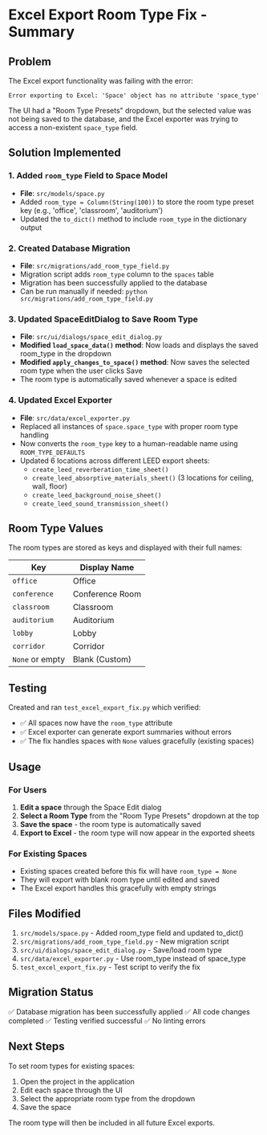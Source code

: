 # Excel Export Room Type Fix - Summary

## Problem
The Excel export functionality was failing with the error:
```
Error exporting to Excel: 'Space' object has no attribute 'space_type'
```

The UI had a "Room Type Presets" dropdown, but the selected value was not being saved to the database, and the Excel exporter was trying to access a non-existent `space_type` field.

## Solution Implemented

### 1. Added `room_type` Field to Space Model
- **File**: `src/models/space.py`
- Added `room_type = Column(String(100))` to store the room type preset key (e.g., 'office', 'classroom', 'auditorium')
- Updated the `to_dict()` method to include `room_type` in the dictionary output

### 2. Created Database Migration
- **File**: `src/migrations/add_room_type_field.py`
- Migration script adds `room_type` column to the `spaces` table
- Migration has been successfully applied to the database
- Can be run manually if needed: `python src/migrations/add_room_type_field.py`

### 3. Updated SpaceEditDialog to Save Room Type
- **File**: `src/ui/dialogs/space_edit_dialog.py`
- **Modified `load_space_data()` method**: Now loads and displays the saved room_type in the dropdown
- **Modified `apply_changes_to_space()` method**: Now saves the selected room type when the user clicks Save
- The room type is automatically saved whenever a space is edited

### 4. Updated Excel Exporter
- **File**: `src/data/excel_exporter.py`
- Replaced all instances of `space.space_type` with proper room type handling
- Now converts the `room_type` key to a human-readable name using `ROOM_TYPE_DEFAULTS`
- Updated 6 locations across different LEED export sheets:
  - `create_leed_reverberation_time_sheet()`
  - `create_leed_absorptive_materials_sheet()` (3 locations for ceiling, wall, floor)
  - `create_leed_background_noise_sheet()`
  - `create_leed_sound_transmission_sheet()`

## Room Type Values

The room types are stored as keys and displayed with their full names:

| Key | Display Name |
|-----|--------------|
| `office` | Office |
| `conference` | Conference Room |
| `classroom` | Classroom |
| `auditorium` | Auditorium |
| `lobby` | Lobby |
| `corridor` | Corridor |
| `None` or empty | Blank (Custom) |

## Testing

Created and ran `test_excel_export_fix.py` which verified:
- ✅ All spaces now have the `room_type` attribute
- ✅ Excel exporter can generate export summaries without errors
- ✅ The fix handles spaces with `None` values gracefully (existing spaces)

## Usage

### For Users
1. **Edit a space** through the Space Edit dialog
2. **Select a Room Type** from the "Room Type Presets" dropdown at the top
3. **Save the space** - the room type is automatically saved
4. **Export to Excel** - the room type will now appear in the exported sheets

### For Existing Spaces
- Existing spaces created before this fix will have `room_type = None`
- They will export with blank room type until edited and saved
- The Excel export handles this gracefully with empty strings

## Files Modified

1. `src/models/space.py` - Added room_type field and updated to_dict()
2. `src/migrations/add_room_type_field.py` - New migration script
3. `src/ui/dialogs/space_edit_dialog.py` - Save/load room type
4. `src/data/excel_exporter.py` - Use room_type instead of space_type
5. `test_excel_export_fix.py` - Test script to verify the fix

## Migration Status

✅ Database migration has been successfully applied
✅ All code changes completed
✅ Testing verified successful
✅ No linting errors

## Next Steps

To set room types for existing spaces:
1. Open the project in the application
2. Edit each space through the UI
3. Select the appropriate room type from the dropdown
4. Save the space

The room type will then be included in all future Excel exports.

